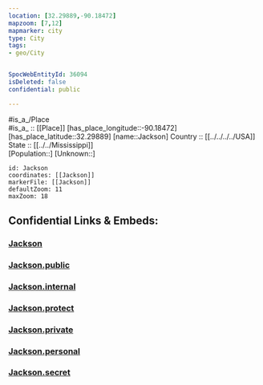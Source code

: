 ```yaml
---
location: [32.29889,-90.18472] 
mapzoom: [7,12] 
mapmarker: city 
type: City
tags:
- geo/City


SpocWebEntityId: 36094
isDeleted: false
confidential: public

---
```

#is_a_/Place  
#is_a_ :: [[Place]] 
[has_place_longitude::-90.18472] 
[has_place_latitude::32.29889] 
[name::Jackson] 
Country :: [[../../../../USA]]  
State :: [[../../Mississippi]]  
[Population::] 
[Unknown::] 


```leaflet
id: Jackson
coordinates: [[Jackson]] 
markerFile: [[Jackson]] 
defaultZoom: 11 
maxZoom: 18
```


## Confidential Links & Embeds: 

### [Jackson](/_Standards/Earth/Continent/America~North/USA/USA~Central/Mississippi/counties~Mississippi/Hinds,County/cities~Hinds/Jackson.md) 

### [Jackson.public](/_public/Earth/Continent/America~North/USA/USA~Central/Mississippi/counties~Mississippi/Hinds,County/cities~Hinds/Jackson.public.md) 

### [Jackson.internal](/_internal/Earth/Continent/America~North/USA/USA~Central/Mississippi/counties~Mississippi/Hinds,County/cities~Hinds/Jackson.internal.md) 

### [Jackson.protect](/_protect/Earth/Continent/America~North/USA/USA~Central/Mississippi/counties~Mississippi/Hinds,County/cities~Hinds/Jackson.protect.md) 

### [Jackson.private](/_private/Earth/Continent/America~North/USA/USA~Central/Mississippi/counties~Mississippi/Hinds,County/cities~Hinds/Jackson.private.md) 

### [Jackson.personal](/_personal/Earth/Continent/America~North/USA/USA~Central/Mississippi/counties~Mississippi/Hinds,County/cities~Hinds/Jackson.personal.md) 

### [Jackson.secret](/_secret/Earth/Continent/America~North/USA/USA~Central/Mississippi/counties~Mississippi/Hinds,County/cities~Hinds/Jackson.secret.md)


